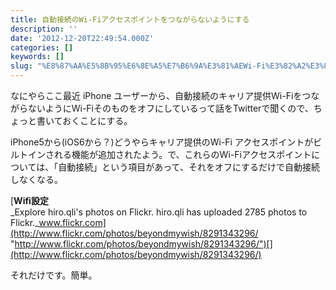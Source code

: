 ```yaml
---
title: 自動接続のWi-Fiアクセスポイントをつながらないようにする
description: ''
date: '2012-12-20T22:49:54.000Z'
categories: []
keywords: []
slug: "%E8%87%AA%E5%8B%95%E6%8E%A5%E7%B6%9A%E3%81%AEWi-Fi%E3%82%A2%E3%82%AF%E3%82%BB%E3%82%B9%E3%83%9D%E3%82%A4%E3%83%B3%E3%83%88%E3%82%92%E3%81%A4%E3%81%..."
---
```

なにやらここ最近 iPhone ユーザーから、自動接続のキャリア提供Wi-FiをつながらないようにWi-Fiそのものをオフにしているって話をTwitterで聞くので、ちょっと書いておくことにする。

iPhone5から(iOS6から？)どうやらキャリア提供のWi-Fi アクセスポイントがビルトインされる機能が追加されたよう。で、これらのWi-Fiアクセスポイントについては、「自動接続」という項目があって、それをオフにするだけで自動接続しなくなる。

[**Wifi設定**  
_Explore hiro.qli's photos on Flickr. hiro.qli has uploaded 2785 photos to Flickr._www.flickr.com](http://www.flickr.com/photos/beyondmywish/8291343296/ "http://www.flickr.com/photos/beyondmywish/8291343296/")[](http://www.flickr.com/photos/beyondmywish/8291343296/)

それだけです。簡単。